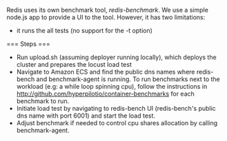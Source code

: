 Redis uses its own benchmark tool, *redis-benchmark*. We use a simple node.js app to provide a UI to the tool. However, it has two limitations:
- it runs the all tests (no support for the -t option)

=== Steps ===

- Run upload.sh (assuming deployer running locally), which deploys the cluster and prepares the locust load test
- Navigate to Amazon ECS and find the public dns names where redis-bench and benchmark-agent is running.
  To run benchmarks next to the workload (e.g: a while loop spinning cpu), follow the instructions in http://github.com/hyperpilotio/container-benchmarks
  for each benchmark to run.
- Initiate load test by navigating to redis-bench UI (redis-bench's public dns name with port 6001) and start the load test.
- Adjust benchmark if needed to control cpu shares allocation by calling benchmark-agent.
